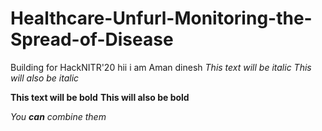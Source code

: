 # Healthcare-Unfurl-Monitoring-the-Spread-of-Disease
Building for HackNITR'20
hii i am Aman
dinesh
*This text will be italic*
_This will also be italic_

**This text will be bold**
__This will also be bold__

_You **can** combine them_

